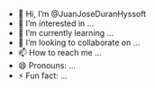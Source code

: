 - 👋 Hi, I’m @JuanJoseDuranHyssoft
- 👀 I’m interested in ...
- 🌱 I’m currently learning ...
- 💞️ I’m looking to collaborate on ...
- 📫 How to reach me ...
- 😄 Pronouns: ...
- ⚡ Fun fact: ...

<!---
JuanJoseDuranHyssoft/JuanJoseDuranHyssoft is a ✨ special ✨ repository because its `README.md` (this file) appears on your GitHub profile.
You can click the Preview link to take a look at your changes.
--->
